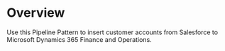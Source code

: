 # Overview

Use this Pipeline Pattern to insert customer accounts from Salesforce to Microsoft Dynamics 365 Finance and Operations.



